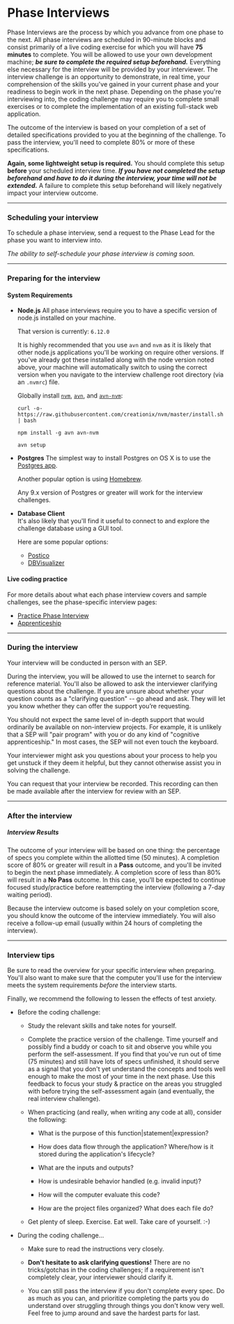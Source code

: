 # Phase Interviews

Phase Interviews are the process by which you advance from one phase to the next. All phase interviews are scheduled in 90-minute blocks and consist primarily of a live coding exercise for which you will have **75 minutes** to complete. You will be allowed to use your own development machine; **_be sure to complete the required setup beforehand._** Everything else necessary for the interview will be provided by your interviewer. The interview challenge is an opportunity to demonstrate, in real time, your comprehension of the skills you've gained in your current phase and your readiness to begin work in the next phase. Depending on the phase you're interviewing into, the coding challenge may require you to complete small exercises or to complete the implementation of an existing full-stack web application.

The outcome of the interview is based on your completion of a set of detailed specifications provided to you at the beginning of the challenge. To pass the interview, you'll need to complete 80% or more of these specifications.

**Again, some lightweight setup is required.** You should complete this setup **before** your scheduled interview time. **_If you have not completed the setup beforehand and have to do it during the interview, your time will not be extended._** A failure to complete this setup beforehand will likely negatively impact your interview outcome.

---

### Scheduling your interview

To schedule a phase interview, send a request to the Phase Lead for the phase you want to interview into.

_The ability to self-schedule your phase interview is coming soon._

---

### Preparing for the interview

#### System Requirements

- **Node.js**
  All phase interviews require you to have a specific version of node.js installed on your machine.

  That version is currently: `6.12.0`

  It is highly recommended that you use `avn` and `nvm` as it is likely that other node.js applications you'll be working on require other versions. If you've already got these installed along with the node version noted above, your machine will automatically switch to using the correct version when you navigate to the interview challenge root directory (via an `.nvmrc`) file.

  Globally install [`nvm`](https://www.npmjs.com/package/nvm), [`avn`](https://www.npmjs.com/package/avn), and [`avn-nvm`](https://www.npmjs.com/package/avn-nvm):
  ```
  curl -o- https://raw.githubusercontent.com/creationix/nvm/master/install.sh | bash

  npm install -g avn avn-nvm

  avn setup
  ```

- **Postgres**
  The simplest way to install Postgres on OS X is to use the [Postgres app](https://postgresapp.com).

  Another popular option is using [Homebrew](http://exponential.io/blog/2015/02/21/install-postgresql-on-mac-os-x-via-brew).

  Any 9.x version of Postgres or greater will work for the interview challenges.

- **Database Client**  
  It's also likely that you'll find it useful to connect to and explore the challenge database using a GUI tool.

  Here are some popular options:
  - [Postico](https://eggerapps.at/postico)
  - [DBVisualizer](https://www.dbvis.com/download)

#### Live coding practice

For more details about what each phase interview covers and sample challenges, see the phase-specific interview pages:

* [Practice Phase Interview](/Phases/Practice/Interview.md)
* [Apprenticeship](/Phases/Apprenticeship/Interview.md)

---

### During the interview

Your interview will be conducted in person with an SEP.

During the interview, you will be allowed to use the internet to search for reference material. You'll also be allowed to ask the interviewer clarifying questions about the challenge. If you are unsure about whether your question counts as a "clarifying question" -- go ahead and ask. They will let you know whether they can offer the support you’re requesting.

You should not expect the same level of in-depth support that would ordinarily be available on non-interview projects. For example, it is unlikely that a SEP will "pair program" with you or do any kind of "cognitive apprenticeship." In most cases, the SEP will not even touch the keyboard.

Your interviewer might ask you questions about your process to help you get unstuck if they deem it helpful, but they cannot otherwise assist you in solving the challenge.

You can request that your interview be recorded. This recording can then be made available after the interview for review with an SEP.

---

### After the interview

##### Interview Results

The outcome of your interview will be based on one thing: the percentage of specs you complete within the allotted time (50 minutes). A completion score of 80% or greater will result in a **Pass** outcome, and you'll be invited to begin the next phase immediately. A completion score of less than 80% will result in a **No Pass** outcome. In this case, you'll be expected to continue focused study/practice before reattempting the interview (following a 7-day waiting period).

Because the interview outcome is based solely on your completion score, you should know the outcome of the interview immediately. You will also receive a follow-up email (usually within 24 hours of completing the interview).

---

### Interview tips

Be sure to read the overview for your specific interview when preparing. You'll also want to make sure that the computer you'll use for the interview meets the system requirements _before_ the interview starts.

Finally, we recommend the following to lessen the effects of test anxiety.

* Before the coding challenge:

  * Study the relevant skills and take notes for yourself.

  * Complete the practice version of the challenge. Time yourself and possibly find a buddy or coach to sit and observe you while you perform the self-assessment. If you find that you've run out of time (75 minutes) and still have lots of specs unfinished, it should serve as a signal that you don't yet understand the concepts and tools well enough to make the most of your time in the next phase. Use this feedback to focus your study & practice on the areas you struggled with before trying the self-assessment again (and eventually, the real interview challenge).

  * When practicing (and really, when writing any code at all), consider the following:

    * What is the purpose of this function|statement|expression?

    * How does data flow through the application? Where/how is it stored during the application's lifecycle?

    * What are the inputs and outputs?

    * How is undesirable behavior handled (e.g. invalid input)?

    * How will the computer evaluate this code?

    * How are the project files organized? What does each file do?

  * Get plenty of sleep. Exercise. Eat well. Take care of yourself. :-\)

* During the coding challenge...

  * Make sure to read the instructions very closely.

  * **Don't hesitate to ask clarifying questions!** There are no tricks/gotchas in the coding challenges; if a requirement isn't completely clear, your interviewer should clarify it.

  * You can still pass the interview if you don't complete every spec. Do as much as you can, and prioritize completing the parts you do understand over struggling through things you don't know very well. Feel free to jump around and save the hardest parts for last.
